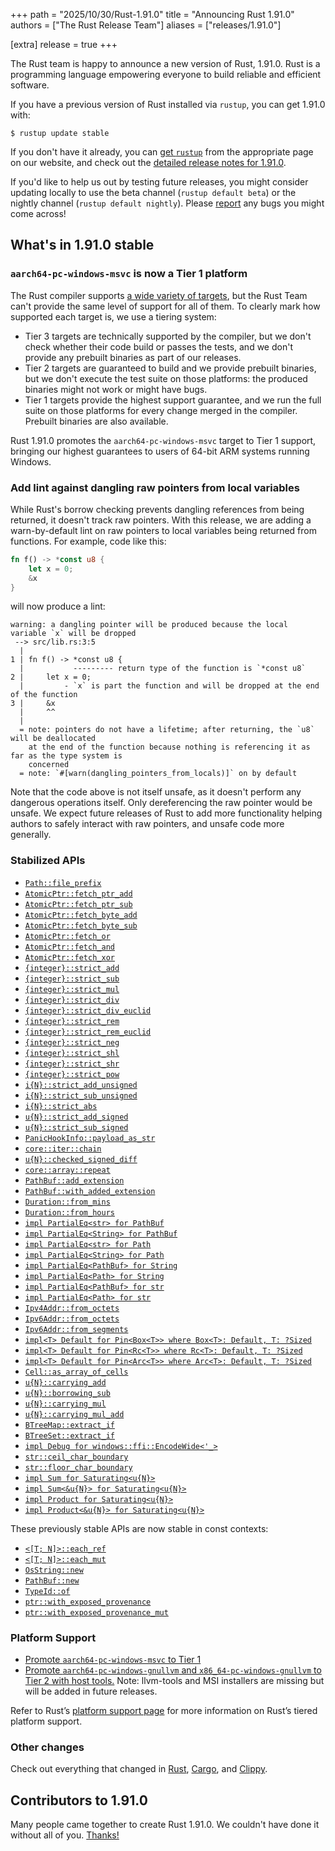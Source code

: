 +++
path = "2025/10/30/Rust-1.91.0"
title = "Announcing Rust 1.91.0"
authors = ["The Rust Release Team"]
aliases = ["releases/1.91.0"]

[extra]
release = true
+++

The Rust team is happy to announce a new version of Rust, 1.91.0. Rust is a programming language empowering everyone to build reliable and efficient software.

If you have a previous version of Rust installed via `rustup`, you can get 1.91.0 with:

```console
$ rustup update stable
```

If you don't have it already, you can [get `rustup`](https://www.rust-lang.org/install.html) from the appropriate page on our website, and check out the [detailed release notes for 1.91.0](https://doc.rust-lang.org/stable/releases.html#version-1910-2025-10-30).

If you'd like to help us out by testing future releases, you might consider updating locally to use the beta channel (`rustup default beta`) or the nightly channel (`rustup default nightly`). Please [report](https://github.com/rust-lang/rust/issues/new/choose) any bugs you might come across!

## What's in 1.91.0 stable

### `aarch64-pc-windows-msvc` is now a Tier 1 platform

The Rust compiler supports [a wide variety of targets][platform-support], but
the Rust Team can't provide the same level of support for all of them. To
clearly mark how supported each target is, we use a tiering system:

* Tier 3 targets are technically supported by the compiler, but we don't check
  whether their code build or passes the tests, and we don't provide any
  prebuilt binaries as part of our releases.
* Tier 2 targets are guaranteed to build and we provide prebuilt binaries, but
  we don't execute the test suite on those platforms: the produced binaries
  might not work or might have bugs.
* Tier 1 targets provide the highest support guarantee, and we run the full
  suite on those platforms for every change merged in the compiler. Prebuilt
  binaries are also available.

Rust 1.91.0 promotes the `aarch64-pc-windows-msvc` target to Tier 1 support,
bringing our highest guarantees to users of 64-bit ARM systems running Windows.

### Add lint against dangling raw pointers from local variables

While Rust's borrow checking prevents dangling references from being returned, it doesn't
track raw pointers. With this release, we are adding a warn-by-default lint on raw
pointers to local variables being returned from functions. For example, code like this:

```rust
fn f() -> *const u8 {
    let x = 0;
    &x
}
```

will now produce a lint:

```
warning: a dangling pointer will be produced because the local variable `x` will be dropped
 --> src/lib.rs:3:5
  |
1 | fn f() -> *const u8 {
  |           --------- return type of the function is `*const u8`
2 |     let x = 0;
  |         - `x` is part the function and will be dropped at the end of the function
3 |     &x
  |     ^^
  |
  = note: pointers do not have a lifetime; after returning, the `u8` will be deallocated
    at the end of the function because nothing is referencing it as far as the type system is
    concerned
  = note: `#[warn(dangling_pointers_from_locals)]` on by default
```

Note that the code above is not itself unsafe, as it doesn't perform any dangerous
operations itself. Only dereferencing the raw pointer would be unsafe. We expect future
releases of Rust to add more functionality helping authors to safely interact with raw
pointers, and unsafe code more generally.

### Stabilized APIs

- [`Path::file_prefix`](https://doc.rust-lang.org/stable/std/path/struct.Path.html#method.file_prefix)
- [`AtomicPtr::fetch_ptr_add`](https://doc.rust-lang.org/stable/std/sync/atomic/struct.AtomicPtr.html#method.fetch_ptr_add)
- [`AtomicPtr::fetch_ptr_sub`](https://doc.rust-lang.org/stable/std/sync/atomic/struct.AtomicPtr.html#method.fetch_ptr_sub)
- [`AtomicPtr::fetch_byte_add`](https://doc.rust-lang.org/stable/std/sync/atomic/struct.AtomicPtr.html#method.fetch_byte_add)
- [`AtomicPtr::fetch_byte_sub`](https://doc.rust-lang.org/stable/std/sync/atomic/struct.AtomicPtr.html#method.fetch_byte_sub)
- [`AtomicPtr::fetch_or`](https://doc.rust-lang.org/stable/std/sync/atomic/struct.AtomicPtr.html#method.fetch_or)
- [`AtomicPtr::fetch_and`](https://doc.rust-lang.org/stable/std/sync/atomic/struct.AtomicPtr.html#method.fetch_and)
- [`AtomicPtr::fetch_xor`](https://doc.rust-lang.org/stable/std/sync/atomic/struct.AtomicPtr.html#method.fetch_xor)
- [`{integer}::strict_add`](https://doc.rust-lang.org/stable/std/primitive.u32.html#method.strict_add)
- [`{integer}::strict_sub`](https://doc.rust-lang.org/stable/std/primitive.u32.html#method.strict_sub)
- [`{integer}::strict_mul`](https://doc.rust-lang.org/stable/std/primitive.u32.html#method.strict_mul)
- [`{integer}::strict_div`](https://doc.rust-lang.org/stable/std/primitive.u32.html#method.strict_div)
- [`{integer}::strict_div_euclid`](https://doc.rust-lang.org/stable/std/primitive.u32.html#method.strict_div_euclid)
- [`{integer}::strict_rem`](https://doc.rust-lang.org/stable/std/primitive.u32.html#method.strict_rem)
- [`{integer}::strict_rem_euclid`](https://doc.rust-lang.org/stable/std/primitive.u32.html#method.strict_rem_euclid)
- [`{integer}::strict_neg`](https://doc.rust-lang.org/stable/std/primitive.u32.html#method.strict_neg)
- [`{integer}::strict_shl`](https://doc.rust-lang.org/stable/std/primitive.u32.html#method.strict_shl)
- [`{integer}::strict_shr`](https://doc.rust-lang.org/stable/std/primitive.u32.html#method.strict_shr)
- [`{integer}::strict_pow`](https://doc.rust-lang.org/stable/std/primitive.u32.html#method.strict_pow)
- [`i{N}::strict_add_unsigned`](https://doc.rust-lang.org/stable/std/primitive.i32.html#method.strict_add_unsigned)
- [`i{N}::strict_sub_unsigned`](https://doc.rust-lang.org/stable/std/primitive.i32.html#method.strict_sub_unsigned)
- [`i{N}::strict_abs`](https://doc.rust-lang.org/stable/std/primitive.i32.html#method.strict_abs)
- [`u{N}::strict_add_signed`](https://doc.rust-lang.org/stable/std/primitive.u32.html#method.strict_add_signed)
- [`u{N}::strict_sub_signed`](https://doc.rust-lang.org/stable/std/primitive.u32.html#method.strict_sub_signed)
- [`PanicHookInfo::payload_as_str`](https://doc.rust-lang.org/stable/std/panic/struct.PanicHookInfo.html#method.payload_as_str)
- [`core::iter::chain`](https://doc.rust-lang.org/stable/core/iter/fn.chain.html)
- [`u{N}::checked_signed_diff`](https://doc.rust-lang.org/stable/std/primitive.u16.html#method.checked_signed_diff)
- [`core::array::repeat`](https://doc.rust-lang.org/stable/core/array/fn.repeat.html)
- [`PathBuf::add_extension`](https://doc.rust-lang.org/stable/std/path/struct.PathBuf.html#method.add_extension)
- [`PathBuf::with_added_extension`](https://doc.rust-lang.org/stable/std/path/struct.PathBuf.html#method.with_added_extension)
- [`Duration::from_mins`](https://doc.rust-lang.org/stable/std/time/struct.Duration.html#method.from_mins)
- [`Duration::from_hours`](https://doc.rust-lang.org/stable/std/time/struct.Duration.html#method.from_hours)
- [`impl PartialEq<str> for PathBuf`](https://doc.rust-lang.org/stable/std/path/struct.PathBuf.html#impl-PartialEq%3Cstr%3E-for-PathBuf)
- [`impl PartialEq<String> for PathBuf`](https://doc.rust-lang.org/stable/std/path/struct.PathBuf.html#impl-PartialEq%3CString%3E-for-PathBuf)
- [`impl PartialEq<str> for Path`](https://doc.rust-lang.org/stable/std/path/struct.Path.html#impl-PartialEq%3Cstr%3E-for-Path)
- [`impl PartialEq<String> for Path`](https://doc.rust-lang.org/stable/std/path/struct.Path.html#impl-PartialEq%3CString%3E-for-Path)
- [`impl PartialEq<PathBuf> for String`](https://doc.rust-lang.org/nightly/std/string/struct.String.html#impl-PartialEq%3CPathBuf%3E-for-String)
- [`impl PartialEq<Path> for String`](https://doc.rust-lang.org/nightly/std/string/struct.String.html#impl-PartialEq%3CPath%3E-for-String)
- [`impl PartialEq<PathBuf> for str`](https://doc.rust-lang.org/nightly/std/primitive.str.html#impl-PartialEq%3CPathBuf%3E-for-str)
- [`impl PartialEq<Path> for str`](https://doc.rust-lang.org/nightly/std/primitive.str.html#impl-PartialEq%3CPath%3E-for-str)
- [`Ipv4Addr::from_octets`](https://doc.rust-lang.org/stable/std/net/struct.Ipv4Addr.html#method.from_octets)
- [`Ipv6Addr::from_octets`](https://doc.rust-lang.org/stable/std/net/struct.Ipv6Addr.html#method.from_octets)
- [`Ipv6Addr::from_segments`](https://doc.rust-lang.org/stable/std/net/struct.Ipv6Addr.html#method.from_segments)
- [`impl<T> Default for Pin<Box<T>> where Box<T>: Default, T: ?Sized`](https://doc.rust-lang.org/stable/std/default/trait.Default.html#impl-Default-for-Pin%3CBox%3CT%3E%3E)
- [`impl<T> Default for Pin<Rc<T>> where Rc<T>: Default, T: ?Sized`](https://doc.rust-lang.org/stable/std/default/trait.Default.html#impl-Default-for-Pin%3CRc%3CT%3E%3E)
- [`impl<T> Default for Pin<Arc<T>> where Arc<T>: Default, T: ?Sized`](https://doc.rust-lang.org/stable/std/default/trait.Default.html#impl-Default-for-Pin%3CArc%3CT%3E%3E)
- [`Cell::as_array_of_cells`](https://doc.rust-lang.org/stable/std/cell/struct.Cell.html#method.as_array_of_cells)
- [`u{N}::carrying_add`](https://doc.rust-lang.org/stable/std/primitive.u64.html#method.carrying_add)
- [`u{N}::borrowing_sub`](https://doc.rust-lang.org/stable/std/primitive.u64.html#method.borrowing_sub)
- [`u{N}::carrying_mul`](https://doc.rust-lang.org/stable/std/primitive.u64.html#method.carrying_mul)
- [`u{N}::carrying_mul_add`](https://doc.rust-lang.org/stable/std/primitive.u64.html#method.carrying_mul_add)
- [`BTreeMap::extract_if`](https://doc.rust-lang.org/stable/std/collections/struct.BTreeMap.html#method.extract_if)
- [`BTreeSet::extract_if`](https://doc.rust-lang.org/stable/std/collections/struct.BTreeSet.html#method.extract_if)
- [`impl Debug for windows::ffi::EncodeWide<'_>`](https://doc.rust-lang.org/stable/std/os/windows/ffi/struct.EncodeWide.html#impl-Debug-for-EncodeWide%3C'_%3E)
- [`str::ceil_char_boundary`](https://doc.rust-lang.org/stable/std/primitive.str.html#method.ceil_char_boundary)
- [`str::floor_char_boundary`](https://doc.rust-lang.org/stable/std/primitive.str.html#method.floor_char_boundary)
- [`impl Sum for Saturating<u{N}>`](https://doc.rust-lang.org/stable/std/num/struct.Saturating.html#impl-Sum-for-Saturating%3Cu32%3E)
- [`impl Sum<&u{N}> for Saturating<u{N}>`](https://doc.rust-lang.org/stable/std/num/struct.Saturating.html#impl-Sum%3C%26Saturating%3Cu32%3E%3E-for-Saturating%3Cu32%3E)
- [`impl Product for Saturating<u{N}>`](https://doc.rust-lang.org/stable/std/num/struct.Saturating.html#impl-Product-for-Saturating%3Cu32%3E)
- [`impl Product<&u{N}> for Saturating<u{N}>`](https://doc.rust-lang.org/stable/std/num/struct.Saturating.html#impl-Product%3C%26Saturating%3Cu32%3E%3E-for-Saturating%3Cu32%3E)

These previously stable APIs are now stable in const contexts:

- [`<[T; N]>::each_ref`](https://doc.rust-lang.org/stable/std/primitive.array.html#method.each_ref)
- [`<[T; N]>::each_mut`](https://doc.rust-lang.org/stable/std/primitive.array.html#method.each_mut)
- [`OsString::new`](https://doc.rust-lang.org/stable/std/ffi/struct.OsString.html#method.new)
- [`PathBuf::new`](https://doc.rust-lang.org/stable/std/path/struct.PathBuf.html#method.new)
- [`TypeId::of`](https://doc.rust-lang.org/stable/std/any/struct.TypeId.html#method.of)
- [`ptr::with_exposed_provenance`](https://doc.rust-lang.org/stable/std/ptr/fn.with_exposed_provenance.html)
- [`ptr::with_exposed_provenance_mut`](https://doc.rust-lang.org/stable/std/ptr/fn.with_exposed_provenance_mut.html)

### Platform Support

- [Promote `aarch64-pc-windows-msvc` to Tier 1](https://github.com/rust-lang/rust/pull/145682)
- [Promote `aarch64-pc-windows-gnullvm` and `x86_64-pc-windows-gnullvm` to Tier 2 with host tools.](https://github.com/rust-lang/rust/pull/143031)
  Note: llvm-tools and MSI installers are missing but will be added in future releases.

Refer to Rust’s [platform support page][platform-support] for more information on Rust’s tiered platform support.

### Other changes

Check out everything that changed in [Rust](https://github.com/rust-lang/rust/releases/tag/1.91.0), [Cargo](https://doc.rust-lang.org/nightly/cargo/CHANGELOG.html#cargo-191-2025-10-30), and [Clippy](https://github.com/rust-lang/rust-clippy/blob/master/CHANGELOG.md#rust-191).

## Contributors to 1.91.0

Many people came together to create Rust 1.91.0. We couldn't have done it without all of you. [Thanks!](https://thanks.rust-lang.org/rust/1.91.0/)

[platform-support]: https://doc.rust-lang.org/rustc/platform-support.html

